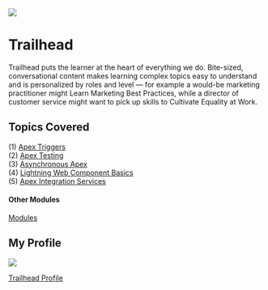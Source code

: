 <div>
  <img src="https://github.com/DeependraParichha1004/Trailhead-Solutions/blob/main/Img/trailhead.PNG)"></img>
</div>

# Trailhead
Trailhead puts the learner at the heart of everything we do. Bite-sized, conversational content makes learning complex topics easy to understand and is personalized by roles and level — for example a would-be marketing practitioner might Learn Marketing Best Practices, while a director of customer service might want to pick up skills to Cultivate Equality at Work.

## Topics Covered
(1) [Apex Triggers](https://trailhead.salesforce.com/content/learn/modules/apex_triggers?trailmix_creator_id=trailblazerconnect&trailmix_slug=salesforce-developer-catalyst)<br>
(2) [Apex Testing](https://trailhead.salesforce.com/content/learn/modules/apex_testing?trailmix_creator_id=trailblazerconnect&trailmix_slug=salesforce-developer-catalyst)<br>
(3) [Asynchronous Apex](https://trailhead.salesforce.com/content/learn/modules/asynchronous_apex?trailmix_creator_id=trailblazerconnect&trailmix_slug=salesforce-developer-catalyst)<br>
(4) [Lightning Web Component Basics](https://trailhead.salesforce.com/en/content/learn/modules/lightning-web-components-basics)<br>
(5) [Apex Integration Services](https://trailhead.salesforce.com/content/learn/modules/apex_integration_services?trailmix_creator_id=trailblazerconnect&trailmix_slug=salesforce-developer-catalyst)<br>

#### Other Modules
<a href="https://trailhead.salesforce.com/content/learn/modules/">Modules</a>

## My Profile
<div>
  <img src="https://github.com/DeependraParichha1004/Trailhead-Solutions/blob/main/Img/trailhead_profile.PNG)"></img>
</div>

<a href="https://trailblazer.me/id?lang=en_US">Trailhead Profile</a>
